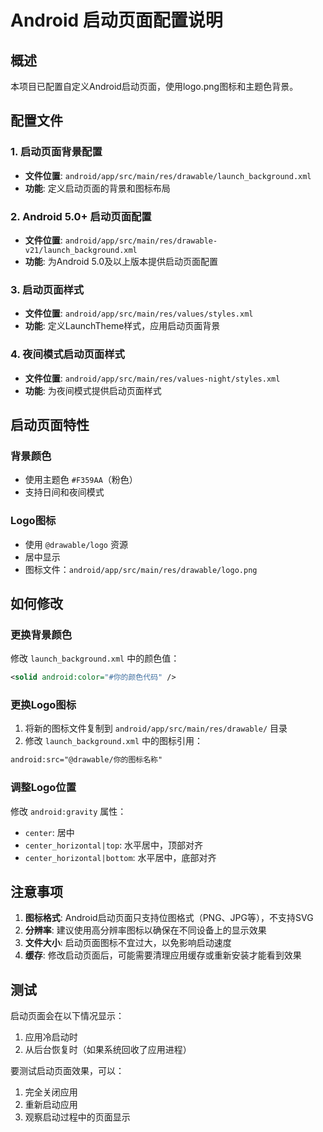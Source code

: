 # Android 启动页面配置说明

## 概述
本项目已配置自定义Android启动页面，使用logo.png图标和主题色背景。

## 配置文件

### 1. 启动页面背景配置
- **文件位置**: `android/app/src/main/res/drawable/launch_background.xml`
- **功能**: 定义启动页面的背景和图标布局

### 2. Android 5.0+ 启动页面配置
- **文件位置**: `android/app/src/main/res/drawable-v21/launch_background.xml`
- **功能**: 为Android 5.0及以上版本提供启动页面配置

### 3. 启动页面样式
- **文件位置**: `android/app/src/main/res/values/styles.xml`
- **功能**: 定义LaunchTheme样式，应用启动页面背景

### 4. 夜间模式启动页面样式
- **文件位置**: `android/app/src/main/res/values-night/styles.xml`
- **功能**: 为夜间模式提供启动页面样式

## 启动页面特性

### 背景颜色
- 使用主题色 `#F359AA`（粉色）
- 支持日间和夜间模式

### Logo图标
- 使用 `@drawable/logo` 资源
- 居中显示
- 图标文件：`android/app/src/main/res/drawable/logo.png`

## 如何修改

### 更换背景颜色
修改 `launch_background.xml` 中的颜色值：
```xml
<solid android:color="#你的颜色代码" />
```

### 更换Logo图标
1. 将新的图标文件复制到 `android/app/src/main/res/drawable/` 目录
2. 修改 `launch_background.xml` 中的图标引用：
```xml
android:src="@drawable/你的图标名称"
```

### 调整Logo位置
修改 `android:gravity` 属性：
- `center`: 居中
- `center_horizontal|top`: 水平居中，顶部对齐
- `center_horizontal|bottom`: 水平居中，底部对齐

## 注意事项

1. **图标格式**: Android启动页面只支持位图格式（PNG、JPG等），不支持SVG
2. **分辨率**: 建议使用高分辨率图标以确保在不同设备上的显示效果
3. **文件大小**: 启动页面图标不宜过大，以免影响启动速度
4. **缓存**: 修改启动页面后，可能需要清理应用缓存或重新安装才能看到效果

## 测试

启动页面会在以下情况显示：
1. 应用冷启动时
2. 从后台恢复时（如果系统回收了应用进程）

要测试启动页面效果，可以：
1. 完全关闭应用
2. 重新启动应用
3. 观察启动过程中的页面显示 